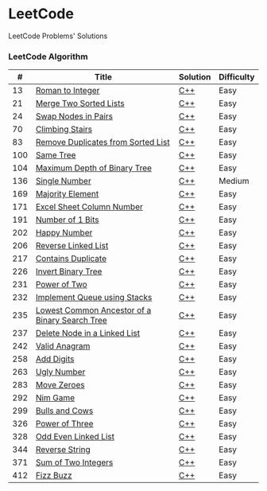 # LeetCode

LeetCode Problems' Solutions

### LeetCode Algorithm

| #   | Title                                                 | Solution       | Difficulty |
|-----|-------------------------------------------------------|----------------|------------|
| 13  | [Roman to Integer][13]                                | [C++][13.cpp]  | Easy       |
| 21  | [Merge Two Sorted Lists][21]                          | [C++][21.cpp]  | Easy       |
| 24  | [Swap Nodes in Pairs][24]                             | [C++][24.cpp]  | Easy       |
| 70  | [Climbing Stairs][70]                                 | [C++][70.cpp]  | Easy       |
| 83  | [Remove Duplicates from Sorted List][83]              | [C++][83.cpp]  | Easy       |
| 100 | [Same Tree][100]                                      | [C++][100.cpp] | Easy       |
| 104 | [Maximum Depth of Binary Tree][104]                   | [C++][104.cpp] | Easy       |
| 136 | [Single Number][136]                                  | [C++][136.cpp] | Medium     |
| 169 | [Majority Element][169]                               | [C++][169.cpp] | Easy       |
| 171 | [Excel Sheet Column Number][171]                      | [C++][171.cpp] | Easy       |
| 191 | [Number of 1 Bits][191]                               | [C++][191.cpp] | Easy       |
| 202 | [Happy Number][202]                                   | [C++][202.cpp] | Easy       |
| 206 | [Reverse Linked List][206]                            | [C++][206.cpp] | Easy       |
| 217 | [Contains Duplicate][217]                             | [C++][217.cpp] | Easy       |
| 226 | [Invert Binary Tree][226]                             | [C++][226.cpp] | Easy       |
| 231 | [Power of Two][231]                                   | [C++][231.cpp] | Easy       |
| 232 | [Implement Queue using Stacks][232]                   | [C++][232.cpp] | Easy       |
| 235 | [Lowest Common Ancestor of a Binary Search Tree][235] | [C++][235.cpp] | Easy       |
| 237 | [Delete Node in a Linked List][237]                   | [C++][237.cpp] | Easy       |
| 242 | [Valid Anagram][242]                                  | [C++][242.cpp] | Easy       |
| 258 | [Add Digits][258]                                     | [C++][258.cpp] | Easy       |
| 263 | [Ugly Number][263]                                    | [C++][263.cpp] | Easy       |
| 283 | [Move Zeroes][283]                                    | [C++][283.cpp] | Easy       |
| 292 | [Nim Game][292]                                       | [C++][292.cpp] | Easy       |
| 299 | [Bulls and Cows][299]                                 | [C++][299.cpp] | Easy       |
| 326 | [Power of Three][326]                                 | [C++][326.cpp] | Easy       |
| 328 | [Odd Even Linked List][328]                           | [C++][328.cpp] | Easy       |
| 344 | [Reverse String][344]                                 | [C++][344.cpp] | Easy       |
| 371 | [Sum of Two Integers][371]                            | [C++][371.cpp] | Easy       |
| 412 | [Fizz Buzz][412]                                      | [C++][412.cpp] | Easy       |

[13]: https://leetcode.com/problems/roman-to-integer/
[13.cpp]: ./algorithms/cpp/romanToInteger/solution.h
[21]: https://leetcode.com/problems/merge-two-sorted-lists/
[21.cpp]: ./algorithms/cpp/mergeTwoSortedLists/solution.h
[24]: https://leetcode.com/problems/swap-nodes-in-pairs
[24.cpp]: ./algorithms/cpp/swapNodesInPairs/solution.h
[70]: https://leetcode.com/problems/climbing-stairs/
[70.cpp]: ./algorithms/cpp/climbingStairs/solution.h
[83]: https://leetcode.com/problems/remove-duplicates-from-sorted-list/
[83.cpp]: ./algorithms/cpp/removeDuplicatesFromSortedList/solution.h
[100]: https://leetcode.com/problems/same-tree/
[100.cpp]: ./algorithms/cpp/sameTree/solution.h
[104]: https://leetcode.com/problems/maximum-depth-of-binary-tree/
[104.cpp]: ./algorithms/cpp/maximumDepthOfBinaryTree/solution.h
[136]: https://leetcode.com/problems/single-number/
[136.cpp]: ./algorithms/cpp/singleNumber/solution.h
[169]: https://leetcode.com/problems/majority-element/
[169.cpp]: ./algorithms/cpp/majorityElement/solution.h
[171]: https://leetcode.com/problems/excel-sheet-column-number/
[171.cpp]: ./algorithms/cpp/excelSheetColumnNumber/solution.h
[191]: https://leetcode.com/problems/number-of-1-bits/
[191.cpp]: ./algorithms/cpp/numberOf1Bits/solution.h
[202]: https://leetcode.com/problems/happy-number/
[202.cpp]: ./algorithms/cpp/happyNumber/solution.h
[206]: https://leetcode.com/problems/reverse-linked-list/
[206.cpp]: ./algorithms/cpp/reverseLinkedList/solution.h
[217]: https://leetcode.com/problems/contains-duplicate/
[217.cpp]: ./algorithms/cpp/containsDuplicate/solution.h
[226]: https://leetcode.com/problems/invert-binary-tree/
[226.cpp]: ./algorithms/cpp/invertBinaryTree/solution.h
[231]: https://leetcode.com/problems/power-of-two/
[231.cpp]: ./algorithms/cpp/powerOfTwo/solution2.h
[232]: https://leetcode.com/problems/implement-queue-using-stacks/
[232.cpp]: ./algorithms/cpp/implementQueueUsingStacks/solution.h
[235]: https://leetcode.com/problems/lowest-common-ancestor-of-a-binary-search-tree/
[235.cpp]: ./algorithms/cpp/lowestCommonAncestorOfABinarySearchTree/solution.h
[237]: https://leetcode.com/problems/delete-node-in-a-linked-list/
[237.cpp]: ./algorithms/cpp/deleteNodeInALinkedList/solution.h
[242]: https://leetcode.com/problems/valid-anagram/
[242.cpp]: ./algorithms/cpp/validAnagram/solution.h
[258]: https://leetcode.com/problems/add-digits/
[258.cpp]: ./algorithms/cpp/addDigits/solution.h
[263]: https://leetcode.com/problems/ugly-number/
[263.cpp]: ./algorithms/cpp/uglyNumber/solution.h
[283]: https://leetcode.com/problems/move-zeroes/
[283.cpp]: ./algorithms/cpp/moveZeroes/solution.h
[292]: https://leetcode.com/problems/nim-game/
[292.cpp]: ./algorithms/cpp/nimGame/solution.h
[299]: https://leetcode.com/problems/bulls-and-cows/
[299.cpp]: ./algorithms/cpp/bullsAndCows/solution.h
[326]: https://leetcode.com/problems/power-of-three/
[326.cpp]: ./algorithms/cpp/powerOfThree/solution2.h
[328]: https://leetcode.com/problems/odd-even-linked-list/
[328.cpp]: ./algorithms/cpp/oddEvenLinkedList/solution.h
[344]: https://leetcode.com/problems/reverse-string/
[344.cpp]: ./algorithms/cpp/reverseString/solution.h
[371]: https://leetcode.com/problems/sum-of-two-integers/
[371.cpp]: ./algorithms/cpp/sumOfTwoIntegers/solution.h
[412]: https://leetcode.com/problems/fizz-buzz
[412.cpp]: ./algorithms/cpp/fizzBuzz/solution.h
